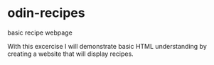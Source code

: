 # odin-recipes
basic recipe webpage


With this excercise I will demonstrate basic HTML understanding by creating a website that will display recipes.
